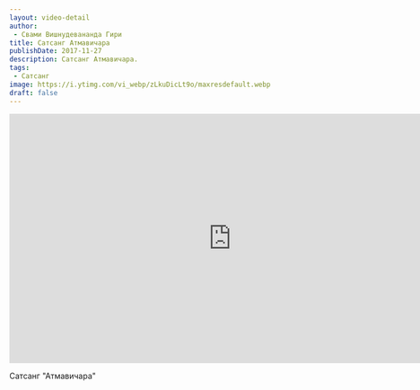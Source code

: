 ```yaml
---
layout: video-detail
author:
 - Свами Вишнудевананда Гири
title: Сатсанг Атмавичара
publishDate: 2017-11-27
description: Сатсанг Атмавичара. 
tags: 
 - Сатсанг
image: https://i.ytimg.com/vi_webp/zLkuDicLt9o/maxresdefault.webp
draft: false
---
```


<iframe width="790" height="444" src="https://www.youtube.com/embed/zLkuDicLt9o" frameborder="0" allowfullscreen=""></iframe> 

  Сатсанг "Атмавичара"

  

 